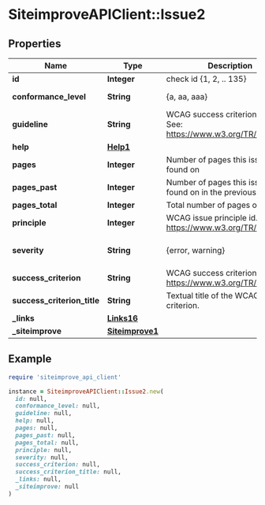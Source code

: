 # SiteimproveAPIClient::Issue2

## Properties

| Name | Type | Description | Notes |
| ---- | ---- | ----------- | ----- |
| **id** | **Integer** | check id {1, 2, .. 135} |  |
| **conformance_level** | **String** | {a, aa, aaa} | [default to &#39;aaa&#39;] |
| **guideline** | **String** | WCAG success criterion superset. See: https://www.w3.org/TR/WCAG20/ | [optional] |
| **help** | [**Help1**](Help1.md) |  | [optional] |
| **pages** | **Integer** | Number of pages this issue is found on |  |
| **pages_past** | **Integer** | Number of pages this issue was found on in the previous period. |  |
| **pages_total** | **Integer** | Total number of pages on the site. |  |
| **principle** | **Integer** | WCAG issue principle id. See https://www.w3.org/TR/WCAG20/ |  |
| **severity** | **String** | {error, warning} | [default to &#39;review&#39;] |
| **success_criterion** | **String** | WCAG success criterion id. See https://www.w3.org/TR/WCAG20/ | [optional] |
| **success_criterion_title** | **String** | Textual title of the WCAG success criterion. | [optional] |
| **_links** | [**Links16**](Links16.md) |  | [optional] |
| **_siteimprove** | [**Siteimprove1**](Siteimprove1.md) |  | [optional] |

## Example

```ruby
require 'siteimprove_api_client'

instance = SiteimproveAPIClient::Issue2.new(
  id: null,
  conformance_level: null,
  guideline: null,
  help: null,
  pages: null,
  pages_past: null,
  pages_total: null,
  principle: null,
  severity: null,
  success_criterion: null,
  success_criterion_title: null,
  _links: null,
  _siteimprove: null
)
```

